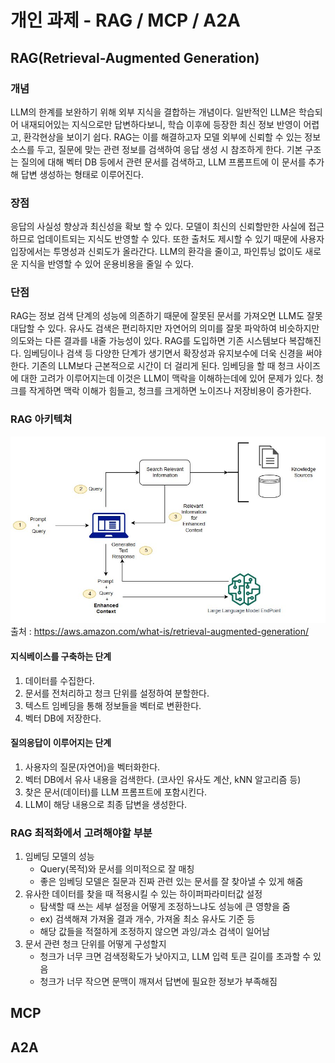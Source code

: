 # 개인 과제 - RAG / MCP / A2A

## RAG(Retrieval-Augmented Generation)

### 개념

LLM의 한계를 보완하기 위해 외부 지식을 결합하는 개념이다.
일반적인 LLM은 학습되어 내재되어있는 지식으로만 답변하다보니,
학습 이후에 등장한 최신 정보 반영이 어렵고, 환각현상을 보이기 쉽다.
RAG는 이를 해결하고자 모델 외부에 신뢰할 수 있는 정보 소스를 두고,
질문에 맞는 관련 정보를 검색하여 응답 생성 시 참조하게 한다.
기본 구조는 질의에 대해 벡터 DB 등에서 관련 문서를 검색하고,
LLM 프롬프트에 이 문서를 추가해 답변 생성하는 형태로 이루어진다.

### 장점

응답의 사실성 향상과 최신성을 확보 할 수 있다.
모델이 최신의 신뢰할만한 사실에 접근하므로 업데이트되는 지식도 반영할 수 있다.
또한 출처도 제시할 수 있기 때문에 사용자 입장에서는 투명성과 신뢰도가 올라간다.
LLM의 환각을 줄이고, 파인튜닝 없이도 새로운 지식을 반영할 수 있어 운용비용을 줄일 수 있다.

### 단점

RAG는 정보 검색 단계의 성능에 의존하기 때문에 잘못된 문서를 가져오면 LLM도 잘못 대답할 수 있다.
유사도 검색은 편리하지만 자연어의 의미를 잘못 파악하여 비슷하지만 의도와는 다른 결과를 내줄 가능성이 있다.
RAG를 도입하면 기존 시스템보다 복잡해진다.
임베딩이나 검색 등 다양한 단계가 생기면서 확장성과 유지보수에 더욱 신경을 써야한다.
기존의 LLM보다 근본적으로 시간이 더 걸리게 된다.
임베딩을 할 때 청크 사이즈에 대한 고려가 이루어지는데 이것은 LLM이 맥락을 이해하는데에 있어 문제가 있다.
청크를 작게하면 맥락 이해가 힘들고, 청크를 크게하면 노이즈나 저장비용이 증가한다.

### RAG 아키텍쳐

![RAG 아키텍쳐](sanghyun_images/RAG.png)
출처 : https://aws.amazon.com/what-is/retrieval-augmented-generation/

#### 지식베이스를 구축하는 단계

1. 데이터를 수집한다.
2. 문서를 전처리하고 청크 단위를 설정하여 분할한다.
3. 텍스트 임베딩을 통해 정보들을 벡터로 변환한다.
4. 벡터 DB에 저장한다.

#### 질의응답이 이루어지는 단계

1. 사용자의 질문(자연어)을 벡터화한다.
2. 벡터 DB에서 유사 내용을 검색한다. (코사인 유사도 계산, kNN 알고리즘 등)
3. 찾은 문서(데이터)를 LLM 프롬프트에 포함시킨다.
4. LLM이 해당 내용으로 최종 답변을 생성한다.

### RAG 최적화에서 고려해야할 부분

1. 임베딩 모델의 성능
   - Query(목적)와 문서를 의미적으로 잘 매칭
   - 좋은 임베딩 모델은 질문과 진짜 관련 있는 문서를 잘 찾아낼 수 있게 해줌
2. 유사한 데이터를 찾을 때 적용시킬 수 있는 하이퍼파라미터값 설정
   - 탐색할 때 쓰는 세부 설정을 어떻게 조정하느냐도 성능에 큰 영향을 줌
   - ex) 검색해져 가져올 결과 개수, 가져올 최소 유사도 기준 등
   - 해당 값들을 적절하게 조정하지 않으면 과잉/과소 검색이 일어남
3. 문서 관련 청크 단위를 어떻게 구성할지
   - 청크가 너무 크면 검색정확도가 낮아지고, LLM 입력 토큰 길이를 초과할 수 있음
   - 청크가 너무 작으면 문맥이 깨져서 답변에 필요한 정보가 부족해짐

## MCP

## A2A
